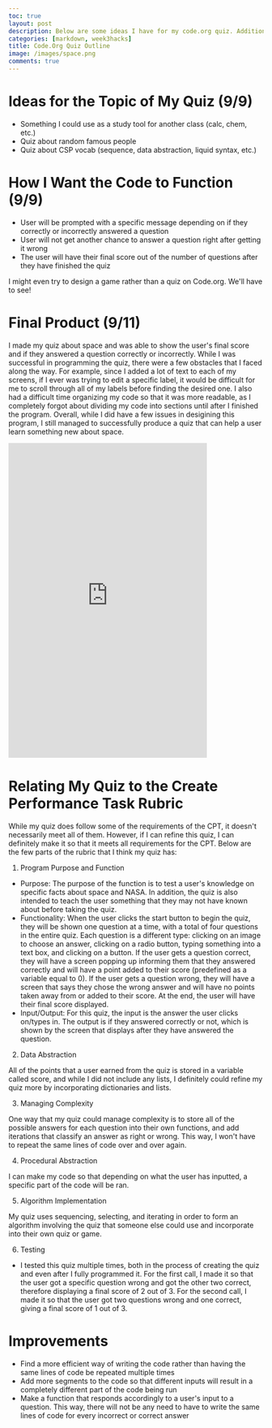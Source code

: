 ```yaml
---
toc: true
layout: post
description: Below are some ideas I have for my code.org quiz. Additionally, there is also a little overview of how the quiz does meet some of the rubric for the Create Performance Task part of the AP exam.
categories: [markdown, week3hacks]
title: Code.Org Quiz Outline
image: /images/space.png
comments: true
---
```


# Ideas for the Topic of My Quiz (9/9)

- Something I could use as a study tool for another class (calc, chem, etc.)
- Quiz about random famous people
- Quiz about CSP vocab (sequence, data abstraction, liquid syntax, etc.)

# How I Want the Code to Function (9/9)

- User will be prompted with a specific message depending on if they correctly or incorrectly answered a question
- User will not get another chance to answer a question right after getting it wrong
- The user will have their final score out of the number of questions after they have finished the quiz

I might even try to design a game rather than a quiz on Code.org. We'll have to see!

# Final Product (9/11)
I made my quiz about space and was able to show the user's final score and if they answered a question correctly or incorrectly. While I was successful in programming the quiz, there were a few obstacles that I faced along the way. For example, since I added a lot of text to each of my screens, if I ever was trying to edit a specific label, it would be difficult for me to scroll through all of my labels before finding the desired one. I also had a difficult time organizing my code so that it was more readable, as I completely forgot about dividing my code into sections until after I finished the program. Overall, while I did have a few issues in desigining this program, I still managed to successfully produce a quiz that can help a user learn something new about space.

<iframe width="392" height="620" style="border: 0px;" src="https://studio.code.org/projects/applab/g4jp2S-1y00sUwCwfmlBvHQuykI7a4niJsQ5_keyiiQ/embed"></iframe>

# Relating My Quiz to the Create Performance Task Rubric

While my quiz does follow some of the requirements of the CPT, it doesn't necessarily meet all of them. However, if I can refine this quiz, I can definitely make it so that it meets all requirements for the CPT. Below are the few parts of the rubric that I think my quiz has:

1. Program Purpose and Function
-  Purpose: The purpose of the function is to test a user's knowledge on specific facts about space and NASA. In addition, the quiz is also intended to teach the user something that they may not have known about before taking the quiz.
- Functionality: When the user clicks the start button to begin the quiz, they will be shown one question at a time, with a total of four questions in the entire quiz. Each question is a different type: clicking on an image to choose an answer, clicking on a radio button, typing something into a text box, and clicking on a button. If the user gets a question correct, they will have a screen popping up informing them that they answered correctly and will have a point added to their score (predefined as a variable equal to 0). If the user gets a question wrong, they will have a screen that says they chose the wrong answer and will have no points taken away from or added to their score. At the end, the user will have their final score displayed.
- Input/Output: For this quiz, the input is the answer the user clicks on/types in. The output is if they answered correctly or not, which is shown by the screen that displays after they have answered the question. 

2. Data Abstraction

All of the points that a user earned from the quiz is stored in a variable called score, and while I did not include any lists, I definitely could refine my quiz more by incorporating dictionaries and lists.

3. Managing Complexity

One way that my quiz could manage complexity is to store all of the possible answers for each question into their own functions, and add iterations that classify an answer as right or wrong. This way, I won't have to repeat the same lines of code over and over again.

4. Procedural Abstraction

I can make my code so that depending on what the user has inputted, a specific part of the code will be ran. 

5. Algorithm Implementation

My quiz uses sequencing, selecting, and iterating in order to form an algorithm involving the quiz that someone else could use and incorporate into their own quiz or game.

6. Testing
- I tested this quiz multiple times, both in the process of creating the quiz and even after I fully programmed it. For the first call, I made it so that the user got a specific question wrong and got the other two correct, therefore displaying a final score of 2 out of 3. For the second call, I made it so that the user got two questions wrong and one correct, giving a final score of 1 out of 3. 

# Improvements
- Find a more efficient way of writing the code rather than having the same lines of code be repeated multiple times
- Add more segments to the code so that different inputs will result in a completely different part of the code being run
- Make a function that responds accordingly to a user's input to a question. This way, there will not be any need to have to write the same lines of code for every incorrect or correct answer



